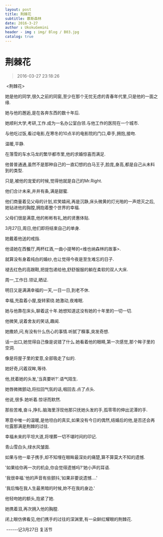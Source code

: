 ```yaml
---
layout: post
title: 荆棘花
subtitle: 慕斯森林
date: 2016-3-27
author : UkokuGemini
header - img : img/ Blog / B03.jpg
catalog: true
---
```

# 荆棘花
> 2016-03-27 23:18:26


 <荆棘花>  
  
  
她是他的同学,很久之前的同窗,至少在那个无忧无虑的青春年代里,只是他的一面之缘.  
  
她与他的邂逅,是在各奔东西的数十年后.  
  
她顺利大学,考研,工作.成为一名办公室白领.与他工作的医院在一个城市.  
  
与他吃过饭,看过电影,在寒冬的10点半的电影院的门口,牵手,拥抱,接吻.  
  
温暖,平静.  
  
在落雪的车水马龙的繁华都市里,他的求婚惊喜而满足.  
  
他普普通通,虽然不是那种自己的一直幻想的白马王子,脸庞,身高,都是自己从未料到的类型.  
  
只是,被他的宠爱的时候,觉得他就是自己的Mr.Right.  
  
他们合计未来,井井有条,满是甜蜜.  
  
他们商量着见父母的计划,欢笑嬉闹,再是沉静,床头微黄的灯光啪的一声熄灭之后,她钻进他的胸膛,拥抱着整个世界的幸福.  
  
父母们很是满意,他的彬彬有礼,她的贤惠体贴.  
  
3月27日,周日,他们即将结束自己的单身.  
  
她戴着他送的戒指.  
  
他请她在西餐厅,两杯红酒,一曲小提琴的<维也纳森林的故事>.  
  
就算没有身着纯白的婚纱,也让觉得今夜是至生难忘的日子.  
  
褪去红色的高跟鞋,把提包递给他,舒舒服服的躺在柔软的双人大床.  
  
周一,工作日.领证,晒证.  
  
明日又是满满幸福的一天,一日一日,到老不休.  
  
幸福,充盈着小屋,旋转萦绕.她激动,夜难眠.  
  
她与他靠在床头,聊着这十年.她想知道这没有她的十年里的一切一切.  
  
他微笑,说着舍友的笑话,趣闻.  
  
她撒娇,问,有没有什么伤心的事情.听腻了糗事,突发奇想.  
  
话一出口,她觉得自己像是说错了什么.她看着他的眼睛,第一次感觉,那个眸子里的空洞.  
  
像是将屋子里的爱意,全部吸走了似的.  
  
她好奇,闪着双眸,等待.  
  
他,抚着她的头发,'当真要听?'.语气陌生.  
  
她唇微微颤动,将拉回气氛的话,咽回去.点了点头.  
  
他说,很多.她听着.惊讶而默然.  
  
那些苦难,奋斗,挣扎.脑海里浮现他那只抚她头发的手,孤零零的伸出泥潭的手.  
  
寒意中唯一的温暖,是他坦白的真实,如果没有今日的偶然,结婚后的他,是否还会再吐露那满是荆棘的过往.  
  
幸福未来的平坦大道,将埋葬一切不堪时间的印记.  
  
青山雪白头,绿水风皱面.  
  
如果与他一辈子携手,却不知埋在眼眸最深处的痛楚,算不算莫大不知的遗憾.  
  
'如果给你再一次的机会,你会觉得遗憾吗?'她小声的耳语.  
  
'我很幸福.'他的声音有些颤抖,'如果非要说遗憾....'  
  
  
'我后悔在我人生最黑暗的时候,妳不在我的身边.'  
  
  
他轻吻她的额头,抱紧了她.  
  
她携着泪,再次拥入他的胸膛.  
  
闭上眼仿佛看见,他们携手的过往的深渊里,有一朵鲜红耀眼的荆棘花.  
  
  
 ------记3月27日 复活节  
  
